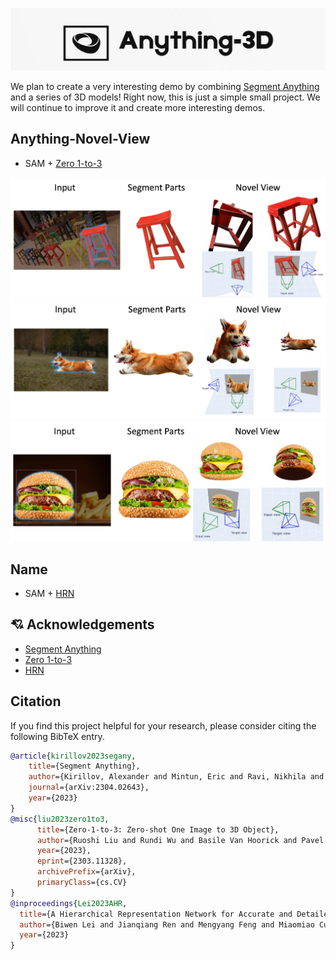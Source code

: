 ![logo](logo.jpg)
<!-- # Anything-3D -->

We plan to create a very interesting demo by combining [Segment Anything](https://github.com/facebookresearch/segment-anything) and a series of 3D models! Right now, this is just a simple small project. We will continue to improve it and create more interesting demos. 


## Anything-Novel-View
- SAM + [Zero 1-to-3](https://github.com/cvlab-columbia/zero123)

![1](novel-view/assets/1.jpeg)
![2](novel-view/assets/2.jpeg)
![3](novel-view/assets/3.jpeg)

## Name
- SAM + [HRN](https://younglbw.github.io/HRN-homepage/)

## :cupid: Acknowledgements
- [Segment Anything](https://github.com/facebookresearch/segment-anything)
- [Zero 1-to-3](https://github.com/cvlab-columbia/zero123)
- [HRN](https://younglbw.github.io/HRN-homepage/)

## Citation
If you find this project helpful for your research, please consider citing the following BibTeX entry.
```BibTex
@article{kirillov2023segany,
    title={Segment Anything}, 
    author={Kirillov, Alexander and Mintun, Eric and Ravi, Nikhila and Mao, Hanzi and Rolland, Chloe and Gustafson, Laura and Xiao, Tete and Whitehead, Spencer and Berg, Alexander C. and Lo, Wan-Yen and Doll{\'a}r, Piotr and Girshick, Ross},
    journal={arXiv:2304.02643},
    year={2023}
}
@misc{liu2023zero1to3,
      title={Zero-1-to-3: Zero-shot One Image to 3D Object}, 
      author={Ruoshi Liu and Rundi Wu and Basile Van Hoorick and Pavel Tokmakov and Sergey Zakharov and Carl Vondrick},
      year={2023},
      eprint={2303.11328},
      archivePrefix={arXiv},
      primaryClass={cs.CV}
}
@inproceedings{Lei2023AHR,
  title={A Hierarchical Representation Network for Accurate and Detailed Face Reconstruction from In-The-Wild Images},
  author={Biwen Lei and Jianqiang Ren and Mengyang Feng and Miaomiao Cui and Xuansong Xie},
  year={2023}
}
```
